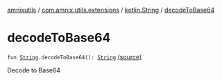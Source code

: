 [amnixutils](../../index.md) / [com.amnix.utils.extensions](../index.md) / [kotlin.String](index.md) / [decodeToBase64](./decode-to-base64.md)

# decodeToBase64

`fun `[`String`](https://kotlinlang.org/api/latest/jvm/stdlib/kotlin/-string/index.html)`.decodeToBase64(): `[`String`](https://kotlinlang.org/api/latest/jvm/stdlib/kotlin/-string/index.html) [(source)](https://github.com/AmniX/amnixUtils/tree/master/amnixutils/src/main/java/com/amnix/utils/extensions/StringsExtension.kt#L76)

Decode to Base64

